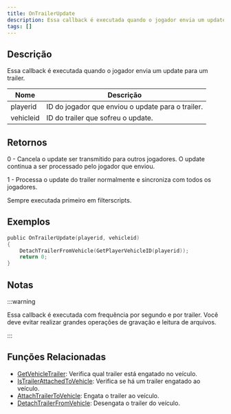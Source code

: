 ```yaml
---
title: OnTrailerUpdate
description: Essa callback é executada quando o jogador envia um update para um trailer.
tags: []
---
```


<VersionWarn name='callback' version='SA-MP 0.3z R4' />

## Descrição

Essa callback é executada quando o jogador envia um update para um trailer.

| Nome      | Descrição                                         |
| --------- | ------------------------------------------------- |
| playerid  | ID do jogador que enviou o update para o trailer. |
| vehicleid | ID do trailer que sofreu o update.                |

## Retornos

0 - Cancela o update ser transmitido para outros jogadores. O update continua a ser processado pelo jogador que enviou.

1 - Processa o update do trailer normalmente e sincroniza com todos os jogadores.

Sempre executada primeiro em filterscripts.

## Exemplos

```c
public OnTrailerUpdate(playerid, vehicleid)
{
    DetachTrailerFromVehicle(GetPlayerVehicleID(playerid));
    return 0;
}
```

## Notas

:::warning

Essa callback é executada com frequência por segundo e por trailer. Você deve evitar realizar grandes operações de gravação e leitura de arquivos.

:::

## Funções Relacionadas

- [GetVehicleTrailer](../functions/GetVehicleTrailer): Verifica qual trailer está engatado no veículo.
- [IsTrailerAttachedToVehicle](../functions/IsTrailerAttachedToVehicle): Verifica se há um trailer engatado ao veículo.
- [AttachTrailerToVehicle](../functions/AttachTrailerToVehicle): Engata o trailer ao veículo.
- [DetachTrailerFromVehicle](../functions/DetachTrailerFromVehicle): Desengata o trailer do veículo.
